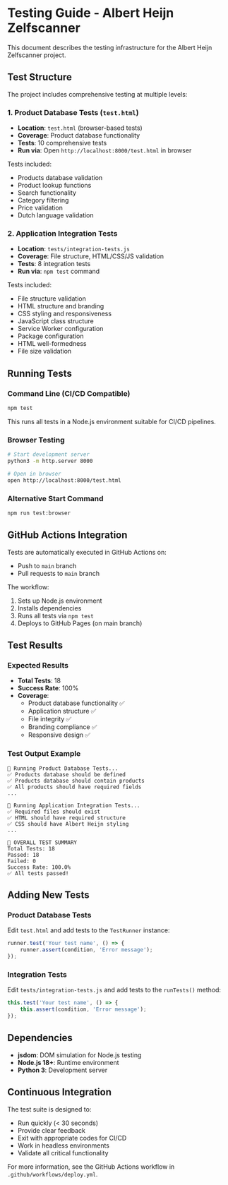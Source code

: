 # Testing Guide - Albert Heijn Zelfscanner

This document describes the testing infrastructure for the Albert Heijn Zelfscanner project.

## Test Structure

The project includes comprehensive testing at multiple levels:

### 1. Product Database Tests (`test.html`)
- **Location**: `test.html` (browser-based tests)
- **Coverage**: Product database functionality
- **Tests**: 10 comprehensive tests
- **Run via**: Open `http://localhost:8000/test.html` in browser

Tests included:
- Products database validation
- Product lookup functions
- Search functionality
- Category filtering
- Price validation
- Dutch language validation

### 2. Application Integration Tests
- **Location**: `tests/integration-tests.js`
- **Coverage**: File structure, HTML/CSS/JS validation
- **Tests**: 8 integration tests
- **Run via**: `npm test` command

Tests included:
- File structure validation
- HTML structure and branding
- CSS styling and responsiveness
- JavaScript class structure
- Service Worker configuration
- Package configuration
- HTML well-formedness
- File size validation

## Running Tests

### Command Line (CI/CD Compatible)
```bash
npm test
```
This runs all tests in a Node.js environment suitable for CI/CD pipelines.

### Browser Testing
```bash
# Start development server
python3 -m http.server 8000

# Open in browser
open http://localhost:8000/test.html
```

### Alternative Start Command
```bash
npm run test:browser
```

## GitHub Actions Integration

Tests are automatically executed in GitHub Actions on:
- Push to `main` branch
- Pull requests to `main` branch

The workflow:
1. Sets up Node.js environment
2. Installs dependencies
3. Runs all tests via `npm test`
4. Deploys to GitHub Pages (on main branch)

## Test Results

### Expected Results
- **Total Tests**: 18
- **Success Rate**: 100%
- **Coverage**: 
  - Product database functionality ✅
  - Application structure ✅
  - File integrity ✅
  - Branding compliance ✅
  - Responsive design ✅

### Test Output Example
```
🧪 Running Product Database Tests...
✅ Products database should be defined
✅ Products database should contain products
✅ All products should have required fields
...

🚀 Running Application Integration Tests...
✅ Required files should exist
✅ HTML should have required structure
✅ CSS should have Albert Heijn styling
...

🎯 OVERALL TEST SUMMARY
Total Tests: 18
Passed: 18
Failed: 0
Success Rate: 100.0%
✅ All tests passed!
```

## Adding New Tests

### Product Database Tests
Edit `test.html` and add tests to the `TestRunner` instance:

```javascript
runner.test('Your test name', () => {
    runner.assert(condition, 'Error message');
});
```

### Integration Tests
Edit `tests/integration-tests.js` and add tests to the `runTests()` method:

```javascript
this.test('Your test name', () => {
    this.assert(condition, 'Error message');
});
```

## Dependencies

- **jsdom**: DOM simulation for Node.js testing
- **Node.js 18+**: Runtime environment
- **Python 3**: Development server

## Continuous Integration

The test suite is designed to:
- Run quickly (< 30 seconds)
- Provide clear feedback
- Exit with appropriate codes for CI/CD
- Work in headless environments
- Validate all critical functionality

For more information, see the GitHub Actions workflow in `.github/workflows/deploy.yml`.